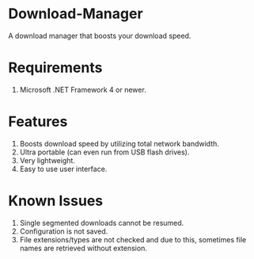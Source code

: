 # Download-Manager
A download manager that boosts your download speed.

# Requirements
1) Microsoft .NET Framework 4 or newer.

# Features
1) Boosts download speed by utilizing total network bandwidth.
2) Ultra portable (can even run from USB flash drives).
3) Very lightweight.
4) Easy to use user interface.

# Known Issues
1) Single segmented downloads cannot be resumed.  
2) Configuration is not saved.  
3) File extensions/types are not checked and due to this, sometimes file names are retrieved without extension.
